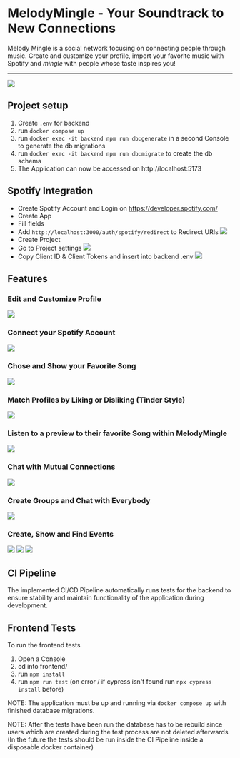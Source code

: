 # MelodyMingle - Your Soundtrack to New Connections

Melody Mingle is a social network focusing on connecting people through music. Create and customize your profile, import your favorite music with Spotify and <i>mingle</i> with people whose taste inspires you!

<hr>

![](documentation/img/TutorialMM.png)


## Project setup

1. Create `.env` for backend
2. run `docker compose up`
3. run `docker exec -it backend npm run db:generate` in a second Console to generate the db migrations
4. run `docker exec -it backend npm run db:migrate` to create the db schema
5. The Application can now be accessed on http://localhost:5173


## Spotify Integration

- Create Spotify Account and Login on https://developer.spotify.com/
- Create App
- Fill fields
- Add `http://localhost:3000/auth/spotify/redirect` to Redirect URIs
![](documentation/img/redirectURI.png)
- Create Project
- Go to Project settings
![](documentation/img/SettingsSpotify.png)
- Copy Client ID & Client Tokens and insert into backend .env
![](documentation/img/ClientTokens.png)

## Features

### Edit and Customize Profile
![](documentation/img/CustomizeProfile.png)
### Connect your Spotify Account
![](documentation/img/ConnectSpotify.png)

### Chose and Show your Favorite Song

![](documentation/img/FavSong.png)

### Match Profiles by Liking or Disliking (Tinder Style)
![](documentation/img/MingleCard.png)
### Listen to a preview to their favorite Song within MelodyMingle
![](documentation/img/SongPreview.png)

### Chat with Mutual Connections

![](documentation/img/Chat.png)

### Create Groups and Chat with Everybody

![](documentation/img/GroupChat.png)

### Create, Show and Find Events

![](documentation/img/CreateEvent.png)
![](documentation/img/EventDetails.png)
![](documentation/img/ListEvents.png)


## CI Pipeline
The implemented CI/CD Pipeline automatically runs tests for the backend to ensure stability and maintain functionality of the application during development.

## Frontend Tests

To run the frontend tests 
1. Open a Console 
2. cd into frontend/
3. run `npm install` 
4. run `npm run test`  (on error / if cypress isn't found run `npx cypress install` before)

NOTE: The application must be up and running via `docker compose up` with finished database migrations.

NOTE: After the tests have been run the database has to be rebuild since users which are created during the test process are not deleted afterwards
(In the future the tests should be run inside the CI Pipeline inside a disposable docker container)
